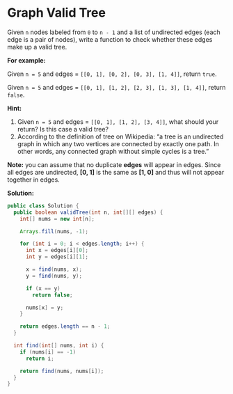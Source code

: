 # Graph Valid Tree

Given `n` nodes labeled from `0` to `n - 1` and a list of undirected edges (each edge is a pair of nodes), write a function to check whether these edges make up a valid tree.

**For example:**

Given `n = 5` and edges = `[[0, 1], [0, 2], [0, 3], [1, 4]]`, return `true`.

Given `n = 5` and edges = `[[0, 1], [1, 2], [2, 3], [1, 3], [1, 4]]`, return `false`.

**Hint:**

1. Given `n = 5` and edges = `[[0, 1], [1, 2], [3, 4]]`, what should your return? Is this case a valid tree?
2. According to the definition of tree on Wikipedia: “a tree is an undirected graph in which any two vertices are connected by exactly one path. In other words, any connected graph without simple cycles is a tree.”


**Note:** you can assume that no duplicate **edges** will appear in edges. Since all edges are undirected, **[0, 1]** is the same as **[1, 0]** and thus will not appear together in edges.

**Solution:**
```java
public class Solution {
  public boolean validTree(int n, int[][] edges) {
    int[] nums = new int[n];

    Arrays.fill(nums, -1);

    for (int i = 0; i < edges.length; i++) {
      int x = edges[i][0];
      int y = edges[i][1];

      x = find(nums, x);
      y = find(nums, y);

      if (x == y)
        return false;

      nums[x] = y;
    }

    return edges.length == n - 1;
  }

  int find(int[] nums, int i) {
    if (nums[i] == -1)
      return i;

    return find(nums, nums[i]);
  }
}
```